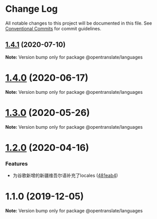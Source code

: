 # Change Log

All notable changes to this project will be documented in this file.
See [Conventional Commits](https://conventionalcommits.org) for commit guidelines.

## [1.4.1](https://github.com/OpenTranslate/OpenTranslate/compare/v1.4.0...v1.4.1) (2020-07-10)

**Note:** Version bump only for package @opentranslate/languages





# [1.4.0](https://github.com/OpenTranslate/OpenTranslate/compare/v1.3.0...v1.4.0) (2020-06-17)

**Note:** Version bump only for package @opentranslate/languages





# [1.3.0](https://github.com/OpenTranslate/OpenTranslate/compare/v1.2.0...v1.3.0) (2020-05-26)

**Note:** Version bump only for package @opentranslate/languages





# [1.2.0](https://github.com/OpenTranslate/OpenTranslate/compare/v1.1.2...v1.2.0) (2020-04-16)


### Features

* 为谷歌新增的新疆维吾尔语补充了locales ([481eab4](https://github.com/OpenTranslate/OpenTranslate/commit/481eab4))





# 1.1.0 (2019-12-05)

**Note:** Version bump only for package @opentranslate/languages
